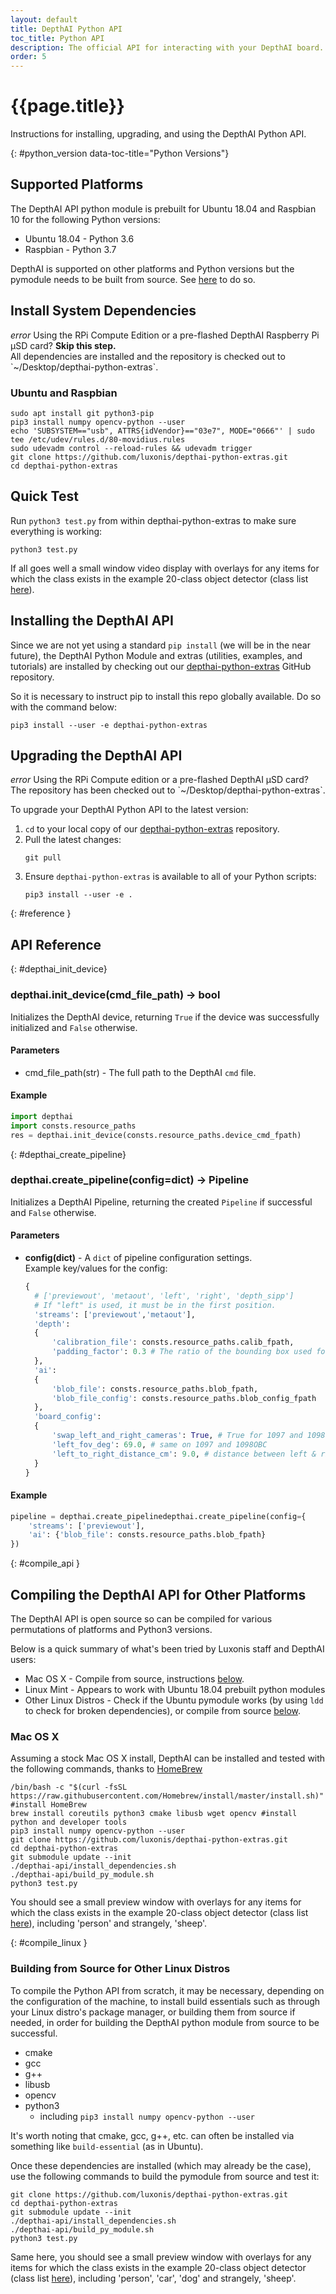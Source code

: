 ```yaml
---
layout: default
title: DepthAI Python API
toc_title: Python API
description: The official API for interacting with your DepthAI board.
order: 5
---
```


# {{page.title}}

Instructions for installing, upgrading, and using the DepthAI Python API.

{: #python_version data-toc-title="Python Versions"}
## Supported Platforms

The DepthAI API python module is prebuilt for Ubuntu 18.04 and Raspbian 10 for the following Python versions:

* Ubuntu 18.04 - Python 3.6
* Raspbian - Python 3.7

DepthAI is supported on other platforms and Python versions but the pymodule needs to be built from source.  See [here](#compile-api) to do so.  

## Install System Dependencies
<div class="alert alert-primary" role="alert">
<i class="material-icons">
error
</i>
  Using the RPi Compute Edition or a pre-flashed DepthAI Raspberry Pi µSD card? <strong>Skip this step.</strong><br/>
  <span class="small">All dependencies are installed and the repository is checked out to `~/Desktop/depthai-python-extras`.</span>
</div>
 

### Ubuntu and Raspbian
```
sudo apt install git python3-pip
pip3 install numpy opencv-python --user
echo 'SUBSYSTEM=="usb", ATTRS{idVendor}=="03e7", MODE="0666"' | sudo tee /etc/udev/rules.d/80-movidius.rules
sudo udevadm control --reload-rules && udevadm trigger
git clone https://github.com/luxonis/depthai-python-extras.git
cd depthai-python-extras
```

## Quick Test

Run `python3 test.py` from within depthai-python-extras to make sure everything is working:

```
python3 test.py
```

If all goes well a small window video display with overlays for any items for which the class exists in the example 20-class object detector (class list [here](https://github.com/luxonis/depthai-python-extras/blob/master/resources/nn/object_detection_4shave/labels_for_mobilenet_ssd.txt)).

<h2 id="install" data-toc-title="Installation">Installing the DepthAI API</h2>

Since we are not yet using a standard `pip install` (we will be in the near future), the DepthAI Python Module and extras (utilities, examples, and tutorials) are installed by checking out our [depthai-python-extras](https://github.com/luxonis/depthai-python-extras) GitHub repository. 

So it is necessary to instruct pip to install this repo globally available.  Do so with the command below:

```
pip3 install --user -e depthai-python-extras
```

<h2 id="upgrade" data-toc-title="Upgrading">Upgrading the DepthAI API</h2>

<div class="alert alert-primary" role="alert">
<i class="material-icons">
error
</i>
  Using the RPi Compute edition or a pre-flashed DepthAI µSD card?<br/>
  <span class="small">The repository has been checked out to `~/Desktop/depthai-python-extras`.</span>
</div>


To upgrade your DepthAI Python API to the latest version:

1. `cd` to your local copy of our [depthai-python-extras](https://github.com/luxonis/depthai-python-extras) repository.
2. Pull the latest changes:
    ```
    git pull
    ```
3. Ensure `depthai-python-extras` is available to all of your Python scripts:
    ```
    pip3 install --user -e .
    ```

{: #reference }
## API Reference

{: #depthai_init_device}
### depthai.init_device(cmd_file_path) → bool

Initializes the DepthAI device, returning `True` if the device was successfully initialized and `False` otherwise.

#### Parameters

* cmd_file_path(str) - The full path to the DepthAI `cmd` file.

#### Example

```py
import depthai
import consts.resource_paths
res = depthai.init_device(consts.resource_paths.device_cmd_fpath)
```

{: #depthai_create_pipeline}
### depthai.create_pipeline(config=dict) → Pipeline

Initializes a DepthAI Pipeline, returning the created `Pipeline` if successful and `False` otherwise.

#### Parameters

* __config(dict)__ -  A `dict` of pipeline configuration settings.
    <br/>Example key/values for the config:
    ```py
    {
      # ['previewout', 'metaout', 'left', 'right', 'depth_sipp']
      # If "left" is used, it must be in the first position.
      'streams': ['previewout','metaout'],
      'depth':
      {
          'calibration_file': consts.resource_paths.calib_fpath,
          'padding_factor': 0.3 # The ratio of the bounding box used for object detection
      },
      'ai':
      {
          'blob_file': consts.resource_paths.blob_fpath,
          'blob_file_config': consts.resource_paths.blob_config_fpath
      },
      'board_config':
      {
          'swap_left_and_right_cameras': True, # True for 1097 and 1098OBC
          'left_fov_deg': 69.0, # same on 1097 and 1098OBC
          'left_to_right_distance_cm': 9.0, # distance between left & right grayscale cameras
      }
    }
    ```

#### Example

```py
pipeline = depthai.create_pipelinedepthai.create_pipeline(config={
    'streams': ['previewout'],
    'ai': {'blob_file': consts.resource_paths.blob_fpath}
})
```

{: #compile_api }
## Compiling the DepthAI API for Other Platforms

The DepthAI API is open source so can be compiled for various permutations of platforms and Python3 versions.

Below is a quick summary of what's been tried by Luxonis staff and DepthAI users:

* Mac OS X - Compile from source, instructions [below](#mac-os-x).
* Linux Mint - Appears to work with Ubuntu 18.04 prebuilt python modules
* Other Linux Distros - Check if the Ubuntu pymodule works (by using `ldd` to check for broken dependencies), or compile from source [below](/api#compile_linux).



### Mac OS X
Assuming a stock Mac OS X install, DepthAI can be installed and tested with the following commands, thanks to [HomeBrew](https://brew.sh/)
```
/bin/bash -c "$(curl -fsSL https://raw.githubusercontent.com/Homebrew/install/master/install.sh)" #install HomeBrew
brew install coreutils python3 cmake libusb wget opencv #install python and developer tools
pip3 install numpy opencv-python --user
git clone https://github.com/luxonis/depthai-python-extras.git
cd depthai-python-extras
git submodule update --init
./depthai-api/install_dependencies.sh
./depthai-api/build_py_module.sh
python3 test.py
```
You should see a small preview window with overlays for any items for which the class exists in the example 20-class object detector (class list [here](https://github.com/luxonis/depthai-python-extras/blob/master/resources/nn/object_detection_4shave/labels_for_mobilenet_ssd.txt)), including 'person' and strangely, 'sheep'.

{: #compile_linux }
### Building from Source for Other Linux Distros

To compile the Python API from scratch, it may be necessary, depending on the configuration of the machine, to install build essentials such as through your Linux distro's package manager, or building them from source if needed, in order for building the DepthAI python module from source to be successful.
* cmake
* gcc
* g++
* libusb
* opencv
* python3
  * including `pip3 install numpy opencv-python --user`
  
It's worth noting that cmake, gcc, g++, etc. can often be installed via something like `build-essential` (as in Ubuntu).

Once these dependencies are installed (which may already be the case), use the following commands to build the pymodule from source and test it:

```
git clone https://github.com/luxonis/depthai-python-extras.git
cd depthai-python-extras
git submodule update --init
./depthai-api/install_dependencies.sh
./depthai-api/build_py_module.sh
python3 test.py
```

Same here, you should see a small preview window with overlays for any items for which the class exists in the example 20-class object detector (class list [here](https://github.com/luxonis/depthai-python-extras/blob/master/resources/nn/object_detection_4shave/labels_for_mobilenet_ssd.txt)), including 'person', 'car', 'dog' and strangely, 'sheep'.
